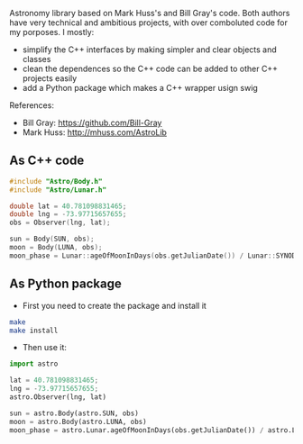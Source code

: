 Astronomy library based on Mark Huss's and Bill Gray's code. Both authors have very technical and ambitious projects, with over comboluted code for my porposes. I mostly:

- simplify the C++ interfaces by making simpler and clear objects and classes
- clean the dependences so the C++ code can be added to other C++ projects easily
- add a Python package which makes a C++ wrapper usign swig

References:
 - Bill Gray: https://github.com/Bill-Gray 
 - Mark Huss: http://mhuss.com/AstroLib

## As C++ code

```cpp
#include "Astro/Body.h"
#include "Astro/Lunar.h"

double lat = 40.781098831465;
double lng = -73.97715657655;
obs = Observer(lng, lat);

sun = Body(SUN, obs);
moon = Body(LUNA, obs);
moon_phase = Lunar::ageOfMoonInDays(obs.getJulianDate()) / Lunar::SYNODIC_MONTH
```

## As Python package

* First you need to create the package and install it

```bash
make
make install
```
* Then use it:

```python
import astro

lat = 40.781098831465;
lng = -73.97715657655;
astro.Observer(lng, lat)

sun = astro.Body(astro.SUN, obs)
moon = astro.Body(astro.LUNA, obs)
moon_phase = astro.Lunar.ageOfMoonInDays(obs.getJulianDate()) / astro.Lunar.SYNODIC_MONTH
```
